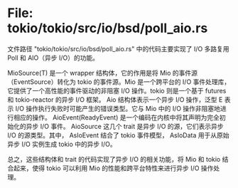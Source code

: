 # File: tokio/tokio/src/io/bsd/poll_aio.rs

文件路径 "tokio/tokio/src/io/bsd/poll_aio.rs" 中的代码主要实现了 I/O 多路复用 Poll 和 AIO（异步 I/O）的功能。

MioSource<T>(T) 是一个 wrapper 结构体，它的作用是将 Mio 的事件源（EventSource）转化为 tokio 的事件源。Mio 是一个跨平台的 I/O 事件处理库，它提供了一个高性能的事件驱动的非阻塞 I/O 操作。tokio 则是一个基于 futures 和 tokio-reactor 的异步 I/O 框架。
Aio<E> 结构体表示一个异步 I/O 操作，泛型 E 表示 I/O 操作执行失败时可能产生的错误类型。它与 Mio 中的 I/O 操作非阻塞地进行相应的操作。
AioEvent(ReadyEvent) 是一个编码在内核中将其声明为完全初始化的异步 I/O 事件。
AioSource 这几个 trait 是异步 I/O 的源，它们表示异步 I/O 的源类型。其中， AsIoEvent 结合了 tokio 事件模型， AsIoData 用于从原始异步 I/O 实例生成 tokio 中的异步 I/O。

总之，这些结构体和 trait 的代码实现了异步 I/O 的相关功能，将 Mio 和 tokio 结合起来，使得 tokio 可以利用 Mio 的性能和跨平台特性来进行异步 I/O 操作处理。

